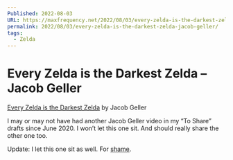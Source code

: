 ```yaml
---
Published: 2022-08-03
URL: https://maxfrequency.net/2022/08/03/every-zelda-is-the-darkest-zelda-jacob-geller/
permalink: 2022/08/03/every-zelda-is-the-darkest-zelda-jacob-geller/
tags:
  - Zelda
---
```

# Every Zelda is the Darkest Zelda – Jacob Geller

[Every Zelda is the Darkest Zelda](https://youtu.be/O2tXLsEUpaQ) by Jacob Geller

I may or may not have had another Jacob Geller video in my “To Share” drafts since June 2020. I won’t let this one sit. And should really share the other one too.

Update: I let this one sit as well. For [shame](https://media4.giphy.com/media/vX9WcCiWwUF7G/giphy.gif?cid=ecf05e47ulyj1nzxm02t8ach1rgunijqygpo8o5xld2ykaaj&rid=giphy.gif&ct=g).